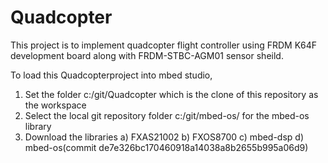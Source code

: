 
# Quadcopter
This project is to implement quadcopter flight controller using FRDM K64F development board along with 
FRDM-STBC-AGM01 sensor sheild.

To load this Quadcopterproject into mbed studio, 
1) Set the folder c:/git/Quadcopter which is the clone of this repository as the workspace
2) Select the local git repository folder c:/git/mbed-os/ for the mbed-os library
3) Download the libraries 
    a) FXAS21002
    b) FXOS8700
    c) mbed-dsp
    d) mbed-os(commit de7e326bc170460918a14038a8b2655b995a06d9)

